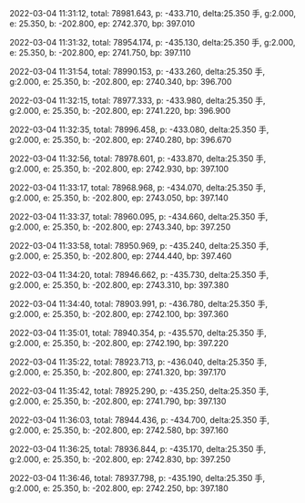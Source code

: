 2022-03-04 11:31:12, total: 78981.643, p: -433.710, delta:25.350 手, g:2.000, e: 25.350, b: -202.800, ep: 2742.370, bp: 397.010

2022-03-04 11:31:32, total: 78954.174, p: -435.130, delta:25.350 手, g:2.000, e: 25.350, b: -202.800, ep: 2741.750, bp: 397.110

2022-03-04 11:31:54, total: 78990.153, p: -433.260, delta:25.350 手, g:2.000, e: 25.350, b: -202.800, ep: 2740.340, bp: 396.700

2022-03-04 11:32:15, total: 78977.333, p: -433.980, delta:25.350 手, g:2.000, e: 25.350, b: -202.800, ep: 2741.220, bp: 396.900

2022-03-04 11:32:35, total: 78996.458, p: -433.080, delta:25.350 手, g:2.000, e: 25.350, b: -202.800, ep: 2740.280, bp: 396.670

2022-03-04 11:32:56, total: 78978.601, p: -433.870, delta:25.350 手, g:2.000, e: 25.350, b: -202.800, ep: 2742.930, bp: 397.100

2022-03-04 11:33:17, total: 78968.968, p: -434.070, delta:25.350 手, g:2.000, e: 25.350, b: -202.800, ep: 2743.050, bp: 397.140

2022-03-04 11:33:37, total: 78960.095, p: -434.660, delta:25.350 手, g:2.000, e: 25.350, b: -202.800, ep: 2743.340, bp: 397.250

2022-03-04 11:33:58, total: 78950.969, p: -435.240, delta:25.350 手, g:2.000, e: 25.350, b: -202.800, ep: 2744.440, bp: 397.460

2022-03-04 11:34:20, total: 78946.662, p: -435.730, delta:25.350 手, g:2.000, e: 25.350, b: -202.800, ep: 2743.310, bp: 397.380

2022-03-04 11:34:40, total: 78903.991, p: -436.780, delta:25.350 手, g:2.000, e: 25.350, b: -202.800, ep: 2742.100, bp: 397.360

2022-03-04 11:35:01, total: 78940.354, p: -435.570, delta:25.350 手, g:2.000, e: 25.350, b: -202.800, ep: 2742.190, bp: 397.220

2022-03-04 11:35:22, total: 78923.713, p: -436.040, delta:25.350 手, g:2.000, e: 25.350, b: -202.800, ep: 2741.320, bp: 397.170

2022-03-04 11:35:42, total: 78925.290, p: -435.250, delta:25.350 手, g:2.000, e: 25.350, b: -202.800, ep: 2741.790, bp: 397.130

2022-03-04 11:36:03, total: 78944.436, p: -434.700, delta:25.350 手, g:2.000, e: 25.350, b: -202.800, ep: 2742.580, bp: 397.160

2022-03-04 11:36:25, total: 78936.844, p: -435.170, delta:25.350 手, g:2.000, e: 25.350, b: -202.800, ep: 2742.830, bp: 397.250

2022-03-04 11:36:46, total: 78937.798, p: -435.190, delta:25.350 手, g:2.000, e: 25.350, b: -202.800, ep: 2742.250, bp: 397.180
